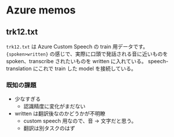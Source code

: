 # Azure memos

## trk12.txt

`trk12.txt` は Azure Custom Speech の train 用データです。
`{spoken>written}` の感じで、実際に口頭で発話される音に近いものを spoken、transcribe されたいものを written に入れている。
speech-translation にこれで train した model を接続している。

### 既知の課題

- 少なすぎる
  - 認識精度に変化がまだない
- written は翻訳後なのかどうかが不明瞭
  - custom speech 用なので、音 -> 文字だと思う。
  - 翻訳は別タスクのはず
